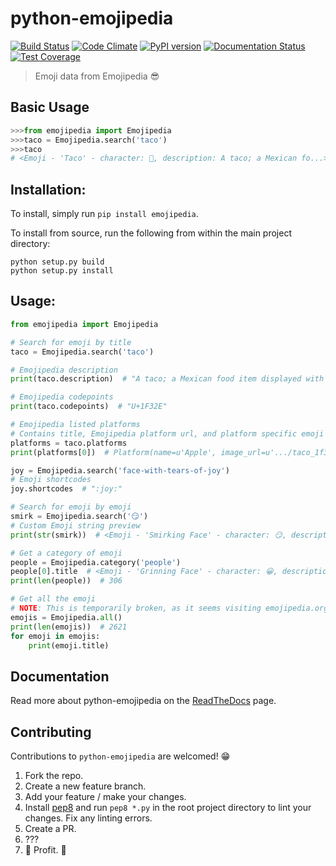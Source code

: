 # python-emojipedia
[![Build Status](https://travis-ci.org/bcongdon/python-emojipedia.svg?branch=master)](https://travis-ci.org/bcongdon/python-emojipedia)
[![Code Climate](https://codeclimate.com/github/bcongdon/python-emojipedia/badges/gpa.svg)](https://codeclimate.com/github/bcongdon/python-emojipedia)
[![PyPI version](https://badge.fury.io/py/Emojipedia.svg)](https://badge.fury.io/py/Emojipedia)
[![Documentation Status](https://readthedocs.org/projects/python-emojipedia/badge/?version=latest)](http://python-emojipedia.readthedocs.io/en/latest/?badge=latest)
[![Test Coverage](https://codeclimate.com/github/bcongdon/python-emojipedia/badges/coverage.svg)](https://codeclimate.com/github/bcongdon/python-emojipedia/coverage)
>Emoji data from Emojipedia :sunglasses:

## Basic Usage
```python
>>>from emojipedia import Emojipedia
>>>taco = Emojipedia.search('taco')
>>>taco
# <Emoji - 'Taco' - character: 🌮, description: A taco; a Mexican fo...>
```

## Installation:
To install, simply run `pip install emojipedia`.

To install from source, run the following from within the main project directory:

```
python setup.py build
python setup.py install
```

## Usage:
```python
from emojipedia import Emojipedia

# Search for emoji by title
taco = Emojipedia.search('taco')

# Emojipedia description
print(taco.description)  # "A taco; a Mexican food item displayed with a variety of fillings. ..."

# Emojipedia codepoints
print(taco.codepoints)  # "U+1F32E"

# Emojipedia listed platforms 
# Contains title, Emojipedia platform url, and platform specific emoji img url
platforms = taco.platforms 
print(platforms[0])  # Platform(name=u'Apple', image_url=u'.../taco_1f32e.png')

joy = Emojipedia.search('face-with-tears-of-joy')
# Emoji shortcodes
joy.shortcodes  # ":joy:"

# Search for emoji by emoji
smirk = Emojipedia.search('😏')
# Custom Emoji string preview
print(str(smirk))  # <Emoji - 'Smirking Face' - character: 😏, description: A sly smile, often u...>

# Get a category of emoji
people = Emojipedia.category('people')
people[0].title  # <Emoji - 'Grinning Face' - character: 😀, description: A face with a big op...>
print(len(people))  # 306

# Get all the emoji
# NOTE: This is temporarily broken, as it seems visiting emojipedia.org/emoji always times out
emojis = Emojipedia.all()
print(len(emojis))  # 2621
for emoji in emojis:
    print(emoji.title)
```

## Documentation

Read more about python-emojipedia on the [ReadTheDocs](https://python-emojipedia.readthedocs.io/en/latest/) page.

## Contributing

Contributions to `python-emojipedia` are welcomed! 😁

1. Fork the repo.
2. Create a new feature branch.
3. Add your feature / make your changes.
4. Install [pep8](https://pypi.python.org/pypi/pep8) and run `pep8 *.py` in the root project directory to lint your changes. Fix any linting errors.
5. Create a PR.
6. ???
7. 🎉 Profit. 🎉
